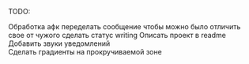 TODO:

Обработка афк
переделать сообщение чтобы можно было отличить свое от чужого
сделать статус writing
Описать проект в readme 
Добавить звуки уведомлений	
Сделать градиенты на прокручиваемой зоне 
